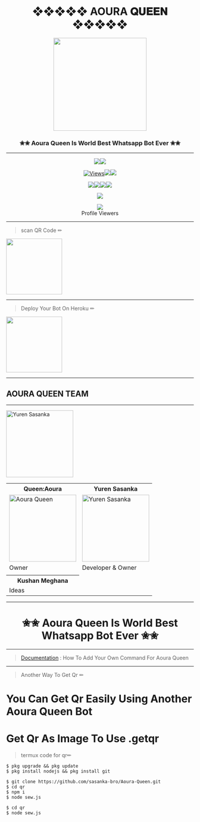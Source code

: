 <div align="center"><h1>❖❖❖❖❖   AOURA 𝐐𝐔𝐄𝐄𝐍   ❖❖❖❖❖</h1><a href="https://github.com/sasanka-bro/Aoura-Queen"><img src="https://i.ibb.co/BnrJWrn/Aoura-Queen-Whatsappbot-logo.jpg" width="250" height="250"></a><h3>✬✬ Aoura Queen Is World Best Whatsapp Bot Ever ✬✬</h3></div>


***

<p align="center"><a href="httsp://github.com/ravindu01manoj/Sew-Queen"><img src="https://img.shields.io/docker/pulls/ravindu01manoj/sewqueen?style=for-the-badge&logo=docker&label=Docker+Pulls&color=blueviolet"></a><a href="https://github.com/ravindu01manoj/Sew-Queen"><img src="https://img.shields.io/docker/image-size/ravindu01manoj/sewqueen?style=for-the-badge&logo=docker&label=Image Size&color=blueviolet"></a></p><p align="center"><a href="https://github.com/ravindu01manoj/Sew-Queen"><img src="https://hits.seeyoufarm.com/api/count/incr/badge.svg?url=https%3A%2F%2Fgithub.com%2Fravindu01manoj%2FSew-Queen&count_bg=%2379C83D&title_bg=%23555555&icon=gitpod.svg&icon_color=%23E7E7E7&title=Views&edge_flat=false" alt="Views"/></a></a><a href="https://github.com/ravindu01manoj/Sew-Queen/fork"><img src="https://img.shields.io/github/forks/ravindu01manoj/Sew-Queen?label=Fork&style=social"></a><a href="https://github.com/ravindu01manoj/Sew-Queen/stargazers"><img src="https://img.shields.io/github/stars/ravindu01manoj/Sew-Queen?style=social"></a></p><p align="center"><a href="httsp://github.com/ravindu01manoj/Sew-Queen"><img src="https://img.shields.io/github/repo-size/ravindu01manoj/Sew-Queen?color=00ff00&label=Repo%20Size&style=flat-square"></a><a href="httsp://github.com/ravindu01manoj/Sew-Queen"><img src="https://img.shields.io/github/license/ravindu01manoj/Sew-Queen?color=00ff00&label=License&style=flat-square"></a><a href="httsp://github.com/ravindu01manoj/Sew-Queen"><img src="https://img.shields.io/github/languages/top/ravindu01manoj/Sew-Queen?color=00ff00&label=Javascript&style=flat-square"></a><a href="httsp://github.com/sasanka-bro/Aoura-Queen"><img src="https://img.shields.io/badge/Programmer-Yuren%20Sasanka-blueviolet"></a></p><p align="center"><a href="https://t.me/Yuren_Sasanka"><img src="https://img.shields.io/badge/Contact%20Me%20On%20Telegrame-Yuren_Sasanka-success"></a></p>
<div align="center"><img src="https://profile-counter.glitch.me/ravindu01manoj/count.svg" /><br>Profile Viewers</div>



***
> scan  QR Code ✏
<div align="left"><a href="https://replit.com/@RavinduManoj/Queen-Sew-QR-Code"><img src="https://i.ibb.co/5WRBdGh/ab1985860df7.jpg" width="150" ></a></div>

---
> Deploy Your Bot On Heroku ✏
<div align="left"><a href="https://dashboard.heroku.com/new?button-url=https%3A%2F%2Fgithub.com%2FSew01RaviduManoj01KingAndQueen%2FQueenSew1&template=https%3A%2F%2Fgithub.com%2FSewRavindu01ManojKing%2FQueenSew"><img src="https://i.ibb.co/WPRfjrZ/c6eb7d6b6606.png" width="150" ></a></div>

***
<div aline='left'><h2> AOURA QUEEN TEAM </h2></div>

***


<table><tr><th>Queen:Aoura</th><th>Yuren Sasanka </th></tr><td><a href="https://github.com/sasanka-bro"><img src="https://i.ibb.co/BnrJWrn/Aoura-Queen-Whatsappbot-logo.jpg" width="180" alt="Aoura Queen"></a></td><td><a href="https://github.com/sasanka-bro"><img src="https://i.ibb.co/BnrJWrn/Aoura-Queen-Whatsappbot-logo.jpg" width="180" alt="Yuren Sasanka"></a></td></tr><tr><td>Owner</td><td>Developer & Owner </td></tr><td><tr><th>Kushan Meghana</th><a href="https://github.com/sasanka-bro"><img src="https://i.ibb.co/BnrJWrn/Aoura-Queen-Whatsappbot-logo.jpg" width="180" alt="Yuren Sasanka"></a></td></tr><tr><td>Ideas</td></table>


***
<div align="center"><h1>✬✬ Aoura Queen Is World Best Whatsapp Bot Ever ✬✬</h1><a href="https://github.com/sasanka-bro/Aoura-Queen"></a></div>

***
> [Documentation](https://github.com/ravindu01manoj/Sew-Queen/wiki/Add-Your-Own-Cmd-For-Aoura-Queen-Whatsapp-Bot)
: How To Add Your Own Command For Aoura Queen 


***
> Another Way To Get Qr ✏

# You Can Get Qr Easily Using Another Aoura Queen Bot
# Get Qr As Image To Use .getqr

> termux code for qr✏


```
$ pkg upgrade && pkg update
$ pkg install nodejs && pkg install git
```

```
$ git clone https://github.com/sasanka-bro/Aoura-Queen.git
$ cd qr
$ npm i
$ node sew.js

```
```
$ cd qr
$ node sew.js
```
